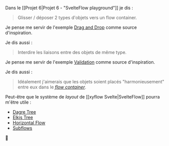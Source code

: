 Dans le [[Projet 6|Projet 6 - "SvelteFlow playground"]] je dis :

> Glisser / déposer 2 types d'objets vers un flow container.

Je pense me servir de l'exemple [Drag and Drop](https://svelteflow.dev/examples/interaction/drag-and-drop) comme source d'inspiration.

Je dis aussi :

> Interdire les liaisons entre des objets de même type.

Je pense me servir de l'exemple [Validation](https://svelteflow.dev/examples/interaction/validation) comme source d'inspiration.

Je dis aussi :

> Idéalement j'aimerais que les objets soient placés "harmonieusement" entre eux dans le [*flow container*](https://svelteflow.dev/api-reference/svelte-flow-provider).

Peut-être que le système de *layout* de [[xyflow Svelte|SvelteFlow]] pourra m'être utile :

- [Dagre Tree](https://svelteflow.dev/examples/layout/dagre)
- [Elkjs Tree](https://svelteflow.dev/examples/layout/elkjs)
- [Horizontal Flow](https://svelteflow.dev/examples/layout/horizontal-flow)
- [Subflows](https://svelteflow.dev/examples/layout/subflows)

🤔